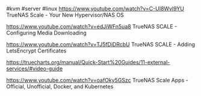 #kvm #server #linux
https://www.youtube.com/watch?v=C-UI8Wvl9YU TrueNAS Scale - Your New Hypervisor/NAS OS

https://www.youtube.com/watch?v=edJiWFn5ua8 TrueNAS SCALE - Configuring Media Downloading

 https://www.youtube.com/watch?v=TJ5fDiDRcbU TrueNAS SCALE - Adding LetsEncrypt Certificates

https://truecharts.org/manual/Quick-Start%20Guides/11-external-services/#video-guide

https://www.youtube.com/watch?v=oafOky5GSzc TrueNAS Scale Apps - Official, Unofficial, Docker, and Kubernetes
